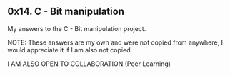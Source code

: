 ## 0x14. C - Bit manipulation

My answers to the C - Bit manipulation project.

NOTE: These answers are my own and were not copied from anywhere, I would appreciate it if I am also not copied.

I AM ALSO OPEN TO COLLABORATION (Peer Learning)
